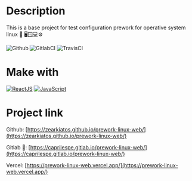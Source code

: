 # Description
This is a base project for test configuration prework for operative system linux 🐧 🖥️🪟💻⚙️

![Github](https://github.com/zearkiatos/prework-linux-web/actions/workflows/action.yml/badge.svg)
![GitlabCI](https://gitlab.com/caprilespe/prework-linux-web/badges/develop/pipeline.svg)
![TravisCI](https://api.travis-ci.com/zearkiatos/prework-linux-web.svg?branch=develop)

# Make with

[![ReactJS](https://img.shields.io/badge/react-61dafb?style=for-the-badge&logo=react&logoColor=white&labelColor=000000)]()
[![JavaScript](https://img.shields.io/badge/javascript-ead547?style=for-the-badge&logo=javascript&logoColor=white&labelColor=000000)]()

# Project link

Github: [https://zearkiatos.github.io/prework-linux-web/](https://zearkiatos.github.io/prework-linux-web/)

Gitlab 🦊: [https://caprilespe.gitlab.io/prework-linux-web/](https://caprilespe.gitlab.io/prework-linux-web/)

Vercel: [https://prework-linux-web.vercel.app/](https://prework-linux-web.vercel.app/)